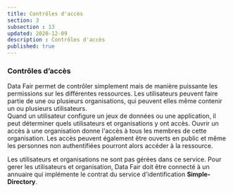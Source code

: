 ```yaml
---
title: Contrôles d'accès
section: 3
subsection : 13
updated: 2020-12-09
description : Contrôles d'accès
published: true
---
```


### Contrôles d’accès

Data Fair permet de contrôler simplement mais de manière puissante les permissions sur les différentes ressources. Les utilisateurs peuvent faire partie de une ou plusieurs organisations, qui peuvent elles même contenir un ou plusieurs utilisateurs.  
Quand un utilisateur configure un jeux de données ou une application, il peut déterminer quels utilisateurs et organisations y ont accès. Ouvrir un accès à une organisation donne l'accès à tous les membres de cette organisation. Les accès peuvent également être ouverts en public et même les personnes non authentifiées pourront alors accéder à la ressource.

Les utilisateurs et organisations ne sont pas gérées dans ce service. Pour gerer les utilisateurs et organisation, Data Fair doit être connecté à un annuaire qui implémente le contrat du service d'identification **Simple-Directory**.
